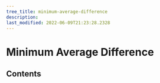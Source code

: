 ```yaml
---
tree_title: minimum-average-difference
description: 
last_modified: 2022-06-09T21:23:28.2328
---
```


# Minimum Average Difference

## Contents
